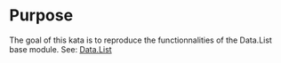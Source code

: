 


# Purpose

The goal of this kata is to reproduce the functionnalities of the Data.List base module.
See: [Data.List](https://hackage.haskell.org/package/base-4.9.1.0/docs/Data-List.html)


